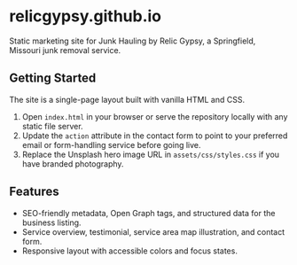 # relicgypsy.github.io
Static marketing site for Junk Hauling by Relic Gypsy, a Springfield, Missouri junk removal service.

## Getting Started

The site is a single-page layout built with vanilla HTML and CSS.

1. Open `index.html` in your browser or serve the repository locally with any static file server.
2. Update the `action` attribute in the contact form to point to your preferred email or form-handling service before going live.
3. Replace the Unsplash hero image URL in `assets/css/styles.css` if you have branded photography.

## Features

- SEO-friendly metadata, Open Graph tags, and structured data for the business listing.
- Service overview, testimonial, service area map illustration, and contact form.
- Responsive layout with accessible colors and focus states.
